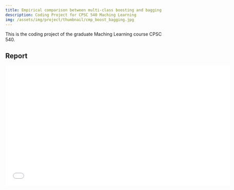 ```yaml
---
title: Empirical comparison between multi-class boosting and bagging
description: Coding Project for CPSC 540 Maching Learning
img: /assets/img/project/thumbnail/cmp_boost_bagging.jpg
---
```


This is the coding project of the graduate Maching Learning course CPSC 540.

## Report

<embed src="/assets/files/cpsc540_multi_class_adaboost.pdf" width="700" height="375" type='application/pdf'>